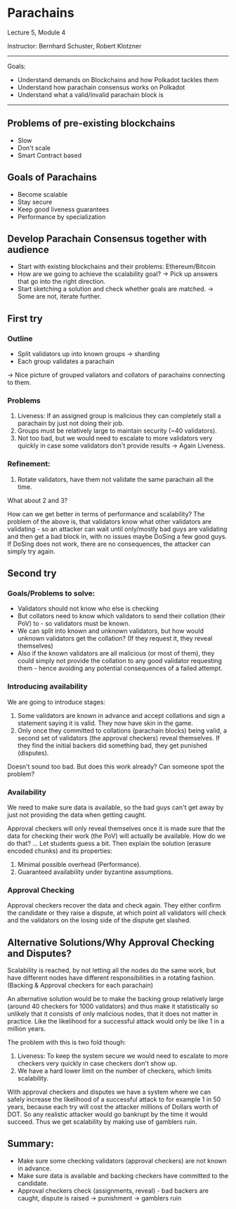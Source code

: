 # Parachains

Lecture 5, Module 4

Instructor: Bernhard Schuster, Robert Klotzner

<hr>

Goals:

- Understand demands on Blockchains and how Polkadot tackles them
- Understand how parachain consensus works on Polkadot
- Understand what a valid/invalid parachain block is

---

## Problems of pre-existing blockchains

- Slow
- Don't scale
- Smart Contract based

## Goals of Parachains

- Become scalable
- Stay secure
- Keep good liveness guarantees
- Performance by specialization

## Develop Parachain Consensus together with audience

- Start with existing blockchains and their problems: Ethereum/Bitcoin
- How are we going to achieve the scalability goal?
  -> Pick up answers that go into the right direction.
- Start sketching a solution and check whether goals are matched.
  -> Some are not, iterate further.

## First try

### Outline

- Split validators up into known groups -> sharding
- Each group validates a parachain

-> Nice picture of grouped valiators and collators of parachains connecting to
them.

### Problems

1. Liveness: If an assigned group is malicious they can completely stall a parachain by just not doing their job.
1. Groups must be relatively large to maintain security (~40 validators).
1. Not too bad, but we would need to escalate to more validators very quickly in case some validators don't provide results -> Again Liveness.

### Refinement:

1. Rotate validators, have them not validate the same parachain all the time.

What about 2 and 3?

How can we get better in terms of performance and scalability?
The problem of the above is, that validators know what other validators are validating - so an attacker can wait until only/mostly bad guys are validating and then get a bad block in, with no issues maybe DoSing a few good guys.
If DoSing does not work, there are no consequences, the attacker can simply try again.

## Second try

### Goals/Problems to solve:

- Validators should not know who else is checking
- But collators need to know which validators to send their collation (their
  PoV) to - so validators must be known.
- We can split into known and unknown validators, but how would unknown
  validators get the collation? (If they request it, they reveal themselves)
- Also if the known validators are all malicious (or most of them), they could
  simply not provide the collation to any good validator requesting them - hence
  avoiding any potential consequences of a failed attempt.

### Introducing availability

We are going to introduce stages:

1. Some validators are known in advance and accept collations and sign a
   statement saying it is valid.
   They now have skin in the game.
1. Only once they committed to collations (parachain blocks) being valid, a second set of validators (the approval checkers) reveal themselves.
   If they find the initial backers did something bad, they get punished (disputes).

Doesn't sound too bad.
But does this work already? Can someone spot the problem?

### Availability

We need to make sure data is available, so the bad guys can't get away by just not providing the data when getting caught.

Approval checkers will only reveal themselves once it is made sure that the data for checking their work (the PoV) will actually be available.
How do we do that?
... Let students guess a bit.
Then explain the solution (erasure encoded chunks) and its properties:

1. Minimal possible overhead (Performance).
1. Guaranteed availability under byzantine assumptions.

### Approval Checking

Approval checkers recover the data and check again.
They either confirm the candidate or they raise a dispute, at which point all validators will check and the validators on the losing side of the dispute get slashed.

## Alternative Solutions/Why Approval Checking and Disputes?

Scalability is reached, by not letting all the nodes do the same work, but have different nodes have different responsibilities in a rotating fashion.
(Backing & Approval checkers for each parachain)

An alternative solution would be to make the backing group relatively large (around 40 checkers for 1000 validators) and thus make it statistically so unlikely that it consists of only malicious nodes, that it does not matter in practice.
Like the likelihood for a successful attack would only be like 1 in a million years.

The problem with this is two fold though:

1. Liveness: To keep the system secure we would need to escalate to more checkers very quickly in case checkers don't show up.
1. We have a hard lower limit on the number of checkers, which limits
   scalability.

With approval checkers and disputes we have a system where we can safely increase the likelihood of a successful attack to for example 1 in 50 years, because each try will cost the attacker millions of Dollars worth of DOT.
So any realistic attacker would go bankrupt by the time it would succeed.
Thus we get scalability by making use of gamblers ruin.

## Summary:

- Make sure some checking validators (approval checkers) are not known in advance.
- Make sure data is available and backing checkers have committed to the candidate.
- Approval checkers check (assignments, reveal) - bad backers are caught, dispute is raised -> punishment -> gamblers ruin
